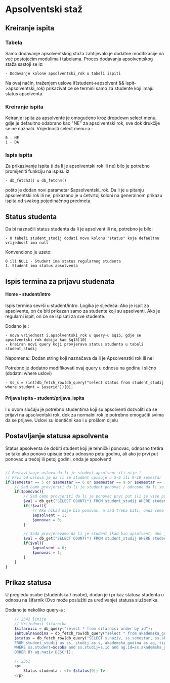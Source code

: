 # Apsolventski staž

## Kreiranje ispita

### Tabela
Samo dodavanje apsolventskog staža zahtijevalo je dodatne modifikacije na već postojećim modulima i tabelama. Proces 
dodavanja apsolventskog staža sastoji se iz:

    - Dodavanje kolone apsolventski_rok u tabeli ispiti
    
Na ovaj način, traženjem uslove if(student->apsolvent && ispit->apsolventski_rok) prikazivat će se termini samo za 
studente koji imaju status apsolventa.

### Kreiranje ispita
Keiranje ispita za apsolvente je omogućeno kroz dropdown select menu, gdje je defaultno odabrano kao "NE"  za apsolventski 
rok, sve dok drukčije se ne naznači.
Vrijednosti select menu-a :

    0 - NE
    1 - DA


### Ispis ispita
Za prikazivanje ispita (i da li je apsolventski rok ili ne) bilo je potrebno promijeniti funkciju na ispisu iz

    - db_fetch3() u db_fetch4()
    
pošto je dodan novi parametar $apsolventski_rok. Da li je u pitanju apsolventski rok ili ne, prikazano je u četvrtoj koloni 
na generalnom prikazu ispita od svakog pojedinačnog predmeta.

## Status studenta

Da bi naznačili status studenta da li je apsolvent ili ne, potrebno je bilo:

    - U tabeli student_studij dodati novu kolonu "status" koja defaultnu vrijednost ima null

Konvenciono je uzeto:

    0 ili NULL - Student ima status regularnog studenta
    1. Student ima status apsolventa

## Ispis termina za prijavu studenata

#### Home - student/intro
Ispis termina sevrši u student/intro. Logika je sljedeća: Ako je ispit za apsolvente, on će biti prikazan samo za studente 
koji su apsolventi. Ako je regularni ispit, on će se ispisati za sve studente.

Dodano je :

    - nova vrijednost i.apsolventski_rok u query-u $q15, gdje se apsolventski rok dobija kao $q15[10]
    - kreiran novi query koji provjerava status studenta u tabeli student_studij
    
Napomena:: Dodan string koji naznačava da li je Apsolvenstki rok ili ne!
    
Potrebno je dodatno modifikovati ovaj query u odnosu na godinu i slično (dodatni where uslovi)

    - $s_s = (int)db_fetch_row(db_query("select status from student_studij where student = $userid"))[0];
    
#### Prijava ispita - student/prijava_ispita

I u ovom slučaju je potrebno studentima koji su apsolventi dozvoliti da se prijavi na apsolventski rok, dok za normalni
rok je potrebno omogućiti svima da se prijave.
Uslovi su identični kao i u prošlom dijelu


## Postavljanje statusa apsolventa

Status apsolventa će dobiti student koji je tehnički ponovac, odnosno tretira se tako ako ponovo upisuje treću odnosno 
petu godinu, ali ako je prvi put ponovac u trećoj ili petoj godini, onda je apsolvent!


```php

// Postavljanje uslova da li je student apsolvent ili nije !
// Prvi od uslova je da li se student upisuje u 5-6 ili 9-10 semestar
if($semestar == 5 or $semestar == 6 or $semestar == 9 or $semestar == 10){
    // Sad ćemo provjeriti da li je student ponovac / odnosno da li se treba upisati kao ponovac
    if($ponovac){
        // Sad ćemo provjeriti da li je ponovac prvi put ili je više puta (Za ostale uslove treba provjeriti)
        $val = db_get("SELECT COUNT(*) FROM student_studij WHERE student = $student AND studij = $studij AND semestar = $semestar AND ponovac = 1");
        if(!$val){
            // Ako nikad nije bio ponovac, a sad treba biti, onda ćemo ga staviti kao apsolventa
            $apsolvent = 1;
            $ponovac = 0;
        }

        // Sada provjeravamo da li je student ikad bio apsolvent, ako jeste onda je ponovac!
        $val = db_get("SELECT COUNT(*) FROM student_studij WHERE student = $student AND studij = $studij AND semestar = $semestar AND status = 1");
        if($val){
            $apsolvent = 0;
            $ponovac = 1;
        }
    }
}

```

## Prikaz statusa

U pregledu osobe (studentska / osobe), dodan je i prikaz statusa studenta u odnosu na šifarnik (Ovo može poslužiti za uređivanje)
statusa službenika.

Dodano je nekoliko query-a : 

```php
    // 2342 linija
    // Vrijednost šifarnika
    $sifarnici = db_query("select * from sifarnici order by id");
    $aktuelnaGodina = db_fetch_row(db_query("select * from akademska_godina where aktuelna = 1"))[0];
    $status = db_fetch_row(db_query("SELECT s.naziv, ss.semestar, ss.akademska_godina, ag.naziv, s.id, ts.trajanje, ns.naziv, ts.ciklus, ss.status, sif.name
    FROM student_studij as ss, studij as s, akademska_godina as ag, tipstudija as ts, nacin_studiranja as ns, sifarnici as sif
    WHERE ss.student=$osoba and ss.studij=s.id and ag.id=ss.akademska_godina and s.tipstudija=ts.id and ss.nacin_studiranja=ns.id and ss.status=sif.value and sif.type='status_studenta'
    ORDER BY ag.naziv DESC"));

    // 2361
    <p>
        Status studenta : <?= $status[9]; ?>
    </p>

```